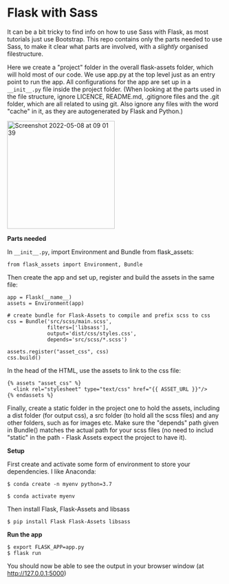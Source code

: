 # Flask with Sass

It can be a bit tricky to find info on how to use Sass with Flask, as most tutorials just use Bootstrap. This repo contains only the parts needed to use Sass, to make it clear what parts are involved, with a _slightly_ organised filestructure.

Here we create a "project" folder in the overall flask-assets folder, which will hold most of our code. We use app.py at the top level just as an entry point to run the app. All configurations for the app are set up in a `__init__.py` file inside the project folder. (When looking at the parts used in the file structure, ignore LICENCE, README.md, .gitignore files and the .git folder, which are all related to using git. Also ignore any files with the word "cache" in it, as they are autogenerated by Flask and Python.)

<img width="250" alt="Screenshot 2022-05-08 at 09 01 39" src="https://user-images.githubusercontent.com/20923607/167287220-81ef269e-b7a0-467a-8e8e-e0e07571786f.png">

**Parts needed**

In `__init__.py`, import Environment and Bundle from flask_assets:

`from flask_assets import Environment, Bundle`

Then create the app and set up, register and build the assets in the same file:
```
app = Flask(__name__)
assets = Environment(app)

# create bundle for Flask-Assets to compile and prefix scss to css
css = Bundle('src/scss/main.scss',
             filters=['libsass'],
             output='dist/css/styles.css',
             depends='src/scss/*.scss')

assets.register("asset_css", css)
css.build()
```

In the head of the HTML, use the assets to link to the css file:
```
{% assets "asset_css" %}
  <link rel="stylesheet" type="text/css" href="{{ ASSET_URL }}"/>
{% endassets %}
```

Finally, create a static folder in the project one to hold the assets, including a dist folder (for output css), a src folder (to hold all the scss files) and any other folders, such as for images etc. Make sure the "depends" path given in Bundle() matches the actual path for your scss files (no need to includ "static" in the path - Flask Assets expect the project to have it).

**Setup**

First create and activate some form of environment to store your dependencies. I like Anaconda:

```
$ conda create -n myenv python=3.7

$ conda activate myenv
```

Then install Flask, Flask-Assets and libsass

`$ pip install Flask Flask-Assets libsass`

**Run the app**

```
$ export FLASK_APP=app.py
$ flask run
```

You should now be able to see the output in your browser window (at http://127.0.0.1:5000) 
